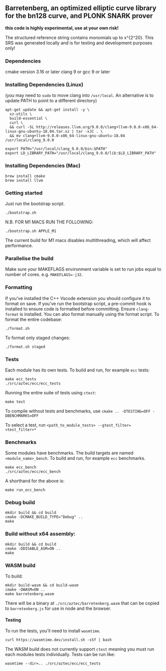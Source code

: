 ## Barretenberg, an optimized elliptic curve library for the bn128 curve, and PLONK SNARK prover

**this code is highly experimental, use at your own risk!**

The structured reference string contains monomials up to x^{2^20}. This SRS was generated locally and is for testing and development purposes only!

### Dependencies

cmake version 3.16 or later
clang 9 or gcc 9 or later

### Installing Dependencies (Linux)

(you may need to `sudo` to move clang into `/usr/local`. An alternative is to update PATH to point to a different directory)

```
apt-get update && apt-get install -y \
  xz-utils \
  build-essential \
  curl \
  && curl -SL http://releases.llvm.org/9.0.0/clang+llvm-9.0.0-x86_64-linux-gnu-ubuntu-18.04.tar.xz | tar -xJC . \
  && mv clang+llvm-9.0.0-x86_64-linux-gnu-ubuntu-18.04 /usr/local/clang_9.0.0

export PATH="/usr/local/clang_9.0.0/bin:$PATH"
export LD_LIBRARY_PATH="/usr/local/clang_9.0.0/lib:$LD_LIBRARY_PATH"
```

### Installing Dependencies (Mac)

```
brew install cmake
brew install llvm
```

### Getting started

Just run the bootstrap script.

```
./bootstrap.sh
```

N.B. FOR M1 MACS RUN THE FOLLOWING:

```
./bootstrap.sh APPLE_M1
```

The current build for M1 macs disables multithreading, which will affect performance.

### Parallelise the build

Make sure your MAKEFLAGS environment variable is set to run jobs equal to number of cores. e.g. `MAKEFLAGS=-j32`.

### Formatting

If you've installed the C++ Vscode extension you should configure it to format on save.
If you've run the bootstrap script, a pre-commit hook is installed to ensure code is formatted before committing.
Ensure `clang-format` is installed. You can also format manually using the format script.
To format the entire codebase:

```
./format.sh
```

To format only staged changes:

```
./format.sh staged
```

### Tests

Each module has its own tests. To build and run, for example `ecc` tests:

```
make ecc_tests
./src/aztec/ecc/ecc_tests
```

Running the entire suite of tests using `ctest`:

```
make test
```

To compile without tests and benchmarks, use `cmake .. -DTESTING=OFF -DBENCHMARKS=OFF`

To select a test, run `<path_to_module_tests> --gtest_filter=<test_filter>*`

### Benchmarks

Some modules have benchmarks. The build targets are named `<module_name>_bench`. To build and run, for example `ecc` benchmarks.

```
make ecc_bench
./src/aztec/ecc/ecc_bench
```

A shorthand for the above is:

```
make run_ecc_bench
```

### Debug build

```
mkdir build && cd build
cmake -DCMAKE_BUILD_TYPE="Debug" ..
make
```

### Build without x64 assembly:

```
mkdir build && cd build
cmake -DDISABLE_ASM=ON ..
make
```

### WASM build

To build:

```
mkdir build-wasm && cd build-wasm
cmake -DWASM=ON ..
make barretenberg.wasm
```

There will be a binary at `./src/aztec/barretenberg.wasm` that can be copied to `barretenberg.js` for use in node and the browser.

#### Testing

To run the tests, you'll need to install `wasmtime`.

```
curl https://wasmtime.dev/install.sh -sSf | bash
```

The WASM build does not currently support `ctest` meaning you must run each modules tests individually.
Tests can be run like:

```
wasmtime --dir=.. ./src/aztec/ecc/ecc_tests
```
